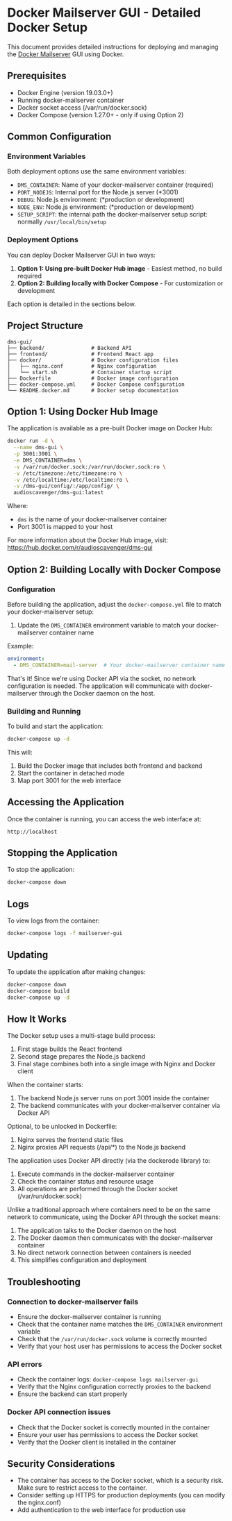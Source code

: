 # Docker Mailserver GUI - Detailed Docker Setup

This document provides detailed instructions for deploying and managing the [Docker Mailserver](https://github.com/docker-mailserver/docker-mailserver) GUI using Docker.

## Prerequisites

- Docker Engine (version 19.03.0+)
- Running docker-mailserver container
- Docker socket access (/var/run/docker.sock)
- Docker Compose (version 1.27.0+ - only if using Option 2)

## Common Configuration

### Environment Variables

Both deployment options use the same environment variables:

- `DMS_CONTAINER`: Name of your docker-mailserver container (required)
- `PORT_NODEJS`: Internal port for the Node.js server (*3001)
- `DEBUG`: Node.js environment: (*production or development)
- `NODE_ENV`: Node.js environment: (*production or development)
- `SETUP_SCRIPT`: the internal path the docker-mailserver setup script: normally `/usr/local/bin/setup`

### Deployment Options

You can deploy Docker Mailserver GUI in two ways:

1. **Option 1: Using pre-built Docker Hub image** - Easiest method, no build required
2. **Option 2: Building locally with Docker Compose** - For customization or development

Each option is detailed in the sections below.

## Project Structure

```
dms-gui/
├── backend/               # Backend API
├── frontend/              # Frontend React app
├── docker/                # Docker configuration files
│   ├── nginx.conf         # Nginx configuration
│   └── start.sh           # Container startup script
├── Dockerfile             # Docker image configuration
├── docker-compose.yml     # Docker Compose configuration
└── README.docker.md       # Docker setup documentation
```

## Option 1: Using Docker Hub Image

The application is available as a pre-built Docker image on Docker Hub:

```bash
docker run -d \
  --name dms-gui \
  -p 3001:3001 \
  -e DMS_CONTAINER=dms \
  -v /var/run/docker.sock:/var/run/docker.sock:ro \
  -v /etc/timezone:/etc/timezone:ro \
  -v /etc/localtime:/etc/localtime:ro \
  -v./dms-gui/config/:/app/config/ \
  audioscavenger/dms-gui:latest
```

Where:
- `dms` is the name of your docker-mailserver container
- Port 3001 is mapped to your host

For more information about the Docker Hub image, visit:
https://hub.docker.com/r/audioscavenger/dms-gui

## Option 2: Building Locally with Docker Compose

### Configuration

Before building the application, adjust the `docker-compose.yml` file to match your docker-mailserver setup:

1. Update the `DMS_CONTAINER` environment variable to match your docker-mailserver container name

Example:
```yaml
environment:
  - DMS_CONTAINER=mail-server  # Your docker-mailserver container name
```

That's it! Since we're using Docker API via the socket, no network configuration is needed. The application will communicate with docker-mailserver through the Docker daemon on the host.

### Building and Running

To build and start the application:

```bash
docker-compose up -d
```

This will:
1. Build the Docker image that includes both frontend and backend
2. Start the container in detached mode
3. Map port 3001 for the web interface

## Accessing the Application

Once the container is running, you can access the web interface at:

```
http://localhost
```

## Stopping the Application

To stop the application:

```bash
docker-compose down
```

## Logs

To view logs from the container:

```bash
docker-compose logs -f mailserver-gui
```

## Updating

To update the application after making changes:

```bash
docker-compose down
docker-compose build
docker-compose up -d
```

## How It Works

The Docker setup uses a multi-stage build process:
1. First stage builds the React frontend
2. Second stage prepares the Node.js backend
3. Final stage combines both into a single image with Nginx and Docker client

When the container starts:
1. The backend Node.js server runs on port 3001 inside the container
2. The backend communicates with your docker-mailserver container via Docker API

Optional, to be unlocked in Dockerfile:
1. Nginx serves the frontend static files
2. Nginx proxies API requests (/api/*) to the Node.js backend

The application uses Docker API directly (via the dockerode library) to:
1. Execute commands in the docker-mailserver container
2. Check the container status and resource usage
3. All operations are performed through the Docker socket (/var/run/docker.sock)

Unlike a traditional approach where containers need to be on the same network to communicate, using the Docker API through the socket means:
1. The application talks to the Docker daemon on the host
2. The Docker daemon then communicates with the docker-mailserver container
3. No direct network connection between containers is needed
4. This simplifies configuration and deployment

## Troubleshooting

### Connection to docker-mailserver fails

- Ensure the docker-mailserver container is running
- Check that the container name matches the `DMS_CONTAINER` environment variable
- Check that the `/var/run/docker.sock` volume is correctly mounted
- Verify that your host user has permissions to access the Docker socket

### API errors

- Check the container logs: `docker-compose logs mailserver-gui`
- Verify that the Nginx configuration correctly proxies to the backend
- Ensure the backend can start properly

### Docker API connection issues

- Check that the Docker socket is correctly mounted in the container
- Ensure your user has permissions to access the Docker socket
- Verify that the Docker client is installed in the container

## Security Considerations

- The container has access to the Docker socket, which is a security risk. Make sure to restrict access to the container.
- Consider setting up HTTPS for production deployments (you can modify the nginx.conf)
- Add authentication to the web interface for production use

